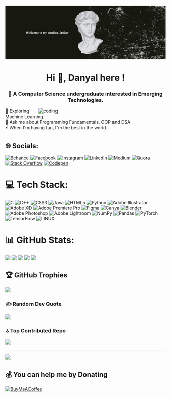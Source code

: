 ![My Image](github.png)

<h1 align="center">Hi 👋, Danyal here !</h1>
<h3 align="center">💫 A Computer Science undergraduate interested in Emerging Technologies.</h3>

<img align="right" alt = "coding" width = "400" src = "https://camo.githubusercontent.com/65de73171b032a2f5ecaaa4393f8d488cf9c85563947105f54bc7941a10f0f0b/68747470733a2f2f6d656469612e74656e6f722e636f6d2f726550446644574f33586f41414141642f6861636b696e672e676966">


🔭 Exploring Machine Learning.<br>💬 Ask me about Programming Fundamentals, OOP and DSA.<br>⚡ When I'm having fun, I'm the best in the world.



## 🌐 Socials:
[![Behance](https://img.shields.io/badge/Behance-1769ff?logo=behance&logoColor=white)](https://behance.net/https://www.behance.net/RanaDanyal)  [![Facebook](https://img.shields.io/badge/Facebook-%231877F2.svg?logo=Facebook&logoColor=white)](https://facebook.com/ranadanyalarshad)  [![Instagram](https://img.shields.io/badge/Instagram-%23E4405F.svg?logo=Instagram&logoColor=white)](https://instagram.com/ranadanyalarshad)  [![LinkedIn](https://img.shields.io/badge/LinkedIn-%230077B5.svg?logo=linkedin&logoColor=white)](https://linkedin.com/in/https://www.linkedin.com/in/ranadanyal/)  [![Medium](https://img.shields.io/badge/Medium-12100E?logo=medium&logoColor=white)](https://medium.com/@https://medium.com/@ranadanyalarshad)  [![Quora](https://img.shields.io/badge/Quora-%23B92B27.svg?logo=Quora&logoColor=white)](https://quora.com/profile/https://www.quora.com/profile/Md-Rana-197)  [![Stack Overflow](https://img.shields.io/badge/-Stackoverflow-FE7A16?logo=stack-overflow&logoColor=white)](https://stackoverflow.com/users/20794254)  [![Codepen](https://img.shields.io/badge/Codepen-000000?style=for-the-badge&logo=codepen&logoColor=white)](https://codepen.io/https://codepen.io/mdrana) 

# 💻 Tech Stack:
![C](https://img.shields.io/badge/c-%2300599C.svg?style=for-the-badge&logo=c&logoColor=white) ![C++](https://img.shields.io/badge/c++-%2300599C.svg?style=for-the-badge&logo=c%2B%2B&logoColor=white)  ![CSS3](https://img.shields.io/badge/css3-%231572B6.svg?style=for-the-badge&logo=css3&logoColor=white)  ![Java](https://img.shields.io/badge/java-%23ED8B00.svg?style=for-the-badge&logo=java&logoColor=white) ![HTML5](https://img.shields.io/badge/html5-%23E34F26.svg?style=for-the-badge&logo=html5&logoColor=white)  ![Python](https://img.shields.io/badge/python-3670A0?style=for-the-badge&logo=python&logoColor=ffdd54)  ![Adobe Illustrator](https://img.shields.io/badge/adobeillustrator-%23FF9A00.svg?style=for-the-badge&logo=adobeillustrator&logoColor=white)  ![Adobe XD](https://img.shields.io/badge/Adobe%20XD-470137?style=for-the-badge&logo=Adobe%20XD&logoColor=#FF61F6)  ![Adobe Premiere Pro](https://img.shields.io/badge/Adobe%20Premiere%20Pro-9999FF.svg?style=for-the-badge&logo=Adobe%20Premiere%20Pro&logoColor=white)  	![Figma](https://img.shields.io/badge/figma-%23F24E1E.svg?style=for-the-badge&logo=figma&logoColor=white)  ![Canva](https://img.shields.io/badge/Canva-%2300C4CC.svg?style=for-the-badge&logo=Canva&logoColor=white)  ![Blender](https://img.shields.io/badge/blender-%23F5792A.svg?style=for-the-badge&logo=blender&logoColor=white)  ![Adobe Photoshop](https://img.shields.io/badge/adobephotoshop-%2331A8FF.svg?style=for-the-badge&logo=adobephotoshop&logoColor=white)  ![Adobe Lightroom](https://img.shields.io/badge/Adobe%20Lightroom-31A8FF.svg?style=for-the-badge&logo=Adobe%20Lightroom&logoColor=white)  ![NumPy](https://img.shields.io/badge/numpy-%23013243.svg?style=for-the-badge&logo=numpy&logoColor=white)  ![Pandas](https://img.shields.io/badge/pandas-%23150458.svg?style=for-the-badge&logo=pandas&logoColor=white)  ![PyTorch](https://img.shields.io/badge/PyTorch-%23EE4C2C.svg?style=for-the-badge&logo=PyTorch&logoColor=white)  ![TensorFlow](https://img.shields.io/badge/TensorFlow-%23FF6F00.svg?style=for-the-badge&logo=TensorFlow&logoColor=white)  ![LINUX](https://img.shields.io/badge/Linux-FCC624?style=for-the-badge&logo=linux&logoColor=black)


# 📊 GitHub Stats:
![](http://github-profile-summary-cards.vercel.app/api/cards/profile-details?username=Danyal-Rana&theme=codeSTACKr)
![](http://github-profile-summary-cards.vercel.app/api/cards/repos-per-language?username=Danyal-Rana&theme=codeSTACKr)
![](http://github-profile-summary-cards.vercel.app/api/cards/most-commit-language?username=Danyal-Rana&theme=codeSTACKr)
![](http://github-profile-summary-cards.vercel.app/api/cards/stats?username=Danyal-Rana&theme=codeSTACKr)
![](http://github-profile-summary-cards.vercel.app/api/cards/productive-time?username=Danyal-Rana&theme=codeSTACKr&utcOffset=5)

## 🏆 GitHub Trophies
![](https://github-profile-trophy.vercel.app/?username=Danyal-Rana&theme=matrix&no-frame=false&no-bg=false&margin-w=4)

### ✍️ Random Dev Quote
![](https://quotes-github-readme.vercel.app/api?type=horizontal&theme=merko)

### 🔝 Top Contributed Repo
![](https://github-contributor-stats.vercel.app/api?username=Danyal-Rana&limit=5&theme=dark&combine_all_yearly_contributions=true)

---
[![](https://visitcount.itsvg.in/api?id=Danyal-Rana&label=Profile%20Views&color=2&icon=0&pretty=false)](https://visitcount.itsvg.in)

  ## 💰 You can help me by Donating
  [![BuyMeACoffee](https://img.shields.io/badge/Buy%20Me%20a%20Coffee-ffdd00?style=for-the-badge&logo=buy-me-a-coffee&logoColor=black)](https://buymeacoffee.com/mdrana) 
